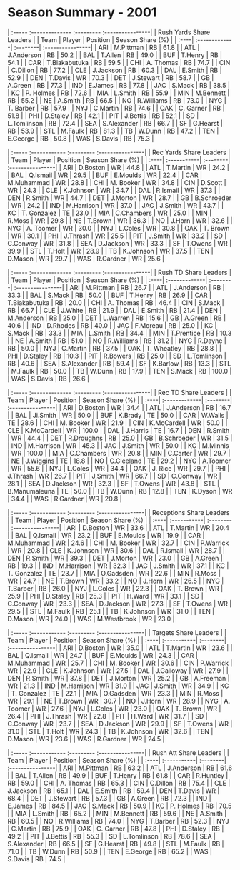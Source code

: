 # Season Summary - 2001

| :----- :-------------- :--------- :----------------|
|              Rush Yards Share Leaders              |
| Team | Player        | Position | Season Share (%) |
| :----| :-------------| :--------| :----------------|
| ARI  | M.Pittman     | RB       | 61.8             |
| ATL  | J.Anderson    | RB       | 50.2             |
| BAL  | T.Allen       | RB       | 49.0             |
| BUF  | T.Henry       | RB       | 54.1             |
| CAR  | T.Biakabutuka | RB       | 59.5             |
| CHI  | A. Thomas     | RB       | 74.7             |
| CIN  | C.Dillon      | RB       | 77.2             |
| CLE  | J.Jackson     | RB       | 60.3             |
| DAL  | E.Smith       | RB       | 52.9             |
| DEN  | T.Davis       | WR       | 70.3             |
| DET  | J.Stewart     | RB       | 58.7             |
| GB   | A.Green       | RB       | 77.3             |
| IND  | E.James       | RB       | 77.8             |
| JAC  | S.Mack        | RB       | 38.5             |
| KC   | P. Holmes     | RB       | 72.6             |
| MIA  | L.Smith       | RB       | 55.9             |
| MIN  | M.Bennett     | RB       | 55.2             |
| NE   | A.Smith       | RB       | 66.5             |
| NO   | R.Williams    | RB       | 73.0             |
| NYG  | T. Barber     | RB       | 57.9             |
| NYJ  | C.Martin      | RB       | 74.6             |
| OAK  | C. Garner     | RB       | 51.8             |
| PHI  | D.Staley      | RB       | 42.1             |
| PIT  | J.Bettis      | RB       | 52.1             |
| SD   | L.Tomlinson   | RB       | 72.4             |
| SEA  | S.Alexander   | RB       | 66.7             |
| SF   | G.Hearst      | RB       | 53.9             |
| STL  | M.Faulk       | RB       | 81.3             |
| TB   | W.Dunn        | RB       | 47.2             |
| TEN  | E.George      | RB       | 50.8             |
| WAS  | S.Davis       | RB       | 75.3             |

| :----- :------------ :--------- :----------------|
|             Rec Yards Share Leaders              |
| Team | Player      | Position | Season Share (%) |
| :----| :-----------| :--------| :----------------|
| ARI  | D.Boston    | WR       | 44.8             |
| ATL  | T.Martin    | WR       | 24.2             |
| BAL  | Q.Ismail    | WR       | 29.5             |
| BUF  | E.Moulds    | WR       | 22.4             |
| CAR  | M.Muhammad  | WR       | 28.8             |
| CHI  | M. Booker   | WR       | 34.8             |
| CIN  | D.Scott     | WR       | 24.3             |
| CLE  | K.Johnson   | WR       | 34.7             |
| DAL  | R.Ismail    | WR       | 37.3             |
| DEN  | R.Smith     | WR       | 44.7             |
| DET  | J.Morton    | WR       | 28.7             |
| GB   | B.Schroeder | WR       | 24.2             |
| IND  | M.Harrison  | WR       | 37.0             |
| JAC  | J.Smith     | WR       | 43.7             |
| KC   | T. Gonzalez | TE       | 23.0             |
| MIA  | C.Chambers  | WR       | 25.0             |
| MIN  | R.Moss      | WR       | 29.8             |
| NE   | T.Brown     | WR       | 36.3             |
| NO   | J.Horn      | WR       | 32.6             |
| NYG  | A. Toomer   | WR       | 30.0             |
| NYJ  | L.Coles     | WR       | 30.8             |
| OAK  | T. Brown    | WR       | 30.1             |
| PHI  | J.Thrash    | WR       | 25.5             |
| PIT  | J.Smith     | WR       | 33.2             |
| SD   | C.Conway    | WR       | 31.8             |
| SEA  | D.Jackson   | WR       | 33.3             |
| SF   | T.Owens     | WR       | 39.9             |
| STL  | T.Holt      | WR       | 28.9             |
| TB   | K.Johnson   | WR       | 37.5             |
| TEN  | D.Mason     | WR       | 29.7             |
| WAS  | R.Gardner   | WR       | 25.6             |

| :----- :-------------- :--------- :----------------|
|               Rush TD Share Leaders                |
| Team | Player        | Position | Season Share (%) |
| :----| :-------------| :--------| :----------------|
| ARI  | M.Pittman     | RB       | 26.7             |
| ATL  | J.Anderson    | RB       | 33.3             |
| BAL  | S.Mack        | RB       | 50.0             |
| BUF  | T.Henry       | RB       | 26.9             |
| CAR  | T.Biakabutuka | RB       | 20.0             |
| CHI  | A. Thomas     | RB       | 46.4             |
| CIN  | S.Mack        | RB       | 66.7             |
| CLE  | J.White       | RB       | 21.9             |
| DAL  | E.Smith       | RB       | 21.4             |
| DEN  | M.Anderson    | RB       | 25.0             |
| DET  | L.Warren      | RB       | 15.6             |
| GB   | A.Green       | RB       | 40.6             |
| IND  | D.Rhodes      | RB       | 40.0             |
| JAC  | F.Moreau      | RB       | 25.0             |
| KC   | S.Mack        | RB       | 33.3             |
| MIA  | L.Smith       | RB       | 34.4             |
| MIN  | T.Prentice    | RB       | 10.3             |
| NE   | A.Smith       | RB       | 51.0             |
| NO   | R.Williams    | RB       | 31.2             |
| NYG  | R.Dayne       | RB       | 50.0             |
| NYJ  | C.Martin      | RB       | 37.5             |
| OAK  | T. Wheatley   | RB       | 28.8             |
| PHI  | D.Staley      | RB       | 10.3             |
| PIT  | R.Bowers      | RB       | 25.0             |
| SD   | L.Tomlinson   | RB       | 40.6             |
| SEA  | S.Alexander   | RB       | 59.4             |
| SF   | K.Barlow      | RB       | 13.3             |
| STL  | M.Faulk       | RB       | 50.0             |
| TB   | W.Dunn        | RB       | 17.9             |
| TEN  | S.Mack        | RB       | 100.0            |
| WAS  | S.Davis       | RB       | 26.6             |

| :----- :-------------- :--------- :----------------|
|                Rec TD Share Leaders                |
| Team | Player        | Position | Season Share (%) |
| :----| :-------------| :--------| :----------------|
| ARI  | D.Boston      | WR       | 34.4             |
| ATL  | J.Anderson    | RB       | 16.7             |
| BAL  | Ji.Smith      | WR       | 50.0             |
| BUF  | K.Brady       | TE       | 50.0             |
| CAR  | W.Walls       | TE       | 28.6             |
| CHI  | M. Booker     | WR       | 21.9             |
| CIN  | K.McCardell   | WR       | 50.0             |
| CLE  | K.McCardell   | WR       | 100.0            |
| DAL  | J.Harris      | TE       | 16.7             |
| DEN  | R.Smith       | WR       | 44.4             |
| DET  | R.Droughns    | RB       | 25.0             |
| GB   | B.Schroeder   | WR       | 31.5             |
| IND  | M.Harrison    | WR       | 45.3             |
| JAC  | J.Smith       | WR       | 50.0             |
| KC   | M.Minnis      | WR       | 100.0            |
| MIA  | C.Chambers    | WR       | 20.8             |
| MIN  | C.Carter      | WR       | 29.7             |
| NE   | J.Wiggins     | TE       | 18.8             |
| NO   | C.Cleeland    | TE       | 29.2             |
| NYG  | A.Toomer      | WR       | 55.6             |
| NYJ  | L.Coles       | WR       | 34.4             |
| OAK  | J. Rice       | WR       | 29.7             |
| PHI  | J.Thrash      | WR       | 26.7             |
| PIT  | J.Smith       | WR       | 66.7             |
| SD   | C.Conway      | WR       | 28.1             |
| SEA  | D.Jackson     | WR       | 32.3             |
| SF   | T.Owens       | WR       | 43.8             |
| STL  | B.Manumaleuna | TE       | 50.0             |
| TB   | W.Dunn        | RB       | 12.8             |
| TEN  | K.Dyson       | WR       | 34.4             |
| WAS  | R.Gardner     | WR       | 20.8             |

| :----- :------------ :--------- :----------------|
|             Receptions Share Leaders             |
| Team | Player      | Position | Season Share (%) |
| :----| :-----------| :--------| :----------------|
| ARI  | D.Boston    | WR       | 33.6             |
| ATL  | T.Martin    | WR       | 20.4             |
| BAL  | Q.Ismail    | WR       | 23.2             |
| BUF  | E.Moulds    | WR       | 19.9             |
| CAR  | M.Muhammad  | WR       | 24.6             |
| CHI  | M. Booker   | WR       | 32.7             |
| CIN  | P.Warrick   | WR       | 20.8             |
| CLE  | K.Johnson   | WR       | 30.6             |
| DAL  | R.Ismail    | WR       | 28.7             |
| DEN  | R.Smith     | WR       | 39.3             |
| DET  | J.Morton    | WR       | 23.0             |
| GB   | A.Green     | RB       | 19.3             |
| IND  | M.Harrison  | WR       | 32.3             |
| JAC  | J.Smith     | WR       | 37.1             |
| KC   | T. Gonzalez | TE       | 23.7             |
| MIA  | O.Gadsden   | WR       | 22.6             |
| MIN  | R.Moss      | WR       | 24.7             |
| NE   | T.Brown     | WR       | 33.2             |
| NO   | J.Horn      | WR       | 26.5             |
| NYG  | T.Barber    | RB       | 26.0             |
| NYJ  | L.Coles     | WR       | 22.3             |
| OAK  | T. Brown    | WR       | 25.9             |
| PHI  | D.Staley    | RB       | 25.3             |
| PIT  | H.Ward      | WR       | 33.1             |
| SD   | C.Conway    | WR       | 23.3             |
| SEA  | D.Jackson   | WR       | 27.3             |
| SF   | T.Owens     | WR       | 29.5             |
| STL  | M.Faulk     | RB       | 25.1             |
| TB   | K.Johnson   | WR       | 31.0             |
| TEN  | D.Mason     | WR       | 24.0             |
| WAS  | M.Westbrook | WR       | 23.0             |

| :----- :------------ :--------- :----------------|
|              Targets Share Leaders               |
| Team | Player      | Position | Season Share (%) |
| :----| :-----------| :--------| :----------------|
| ARI  | D.Boston    | WR       | 35.0             |
| ATL  | T.Martin    | WR       | 23.6             |
| BAL  | Q.Ismail    | WR       | 24.7             |
| BUF  | E.Moulds    | WR       | 24.3             |
| CAR  | M.Muhammad  | WR       | 25.7             |
| CHI  | M. Booker   | WR       | 30.6             |
| CIN  | P.Warrick   | WR       | 22.9             |
| CLE  | K.Johnson   | WR       | 27.5             |
| DAL  | J.Galloway  | WR       | 27.9             |
| DEN  | R.Smith     | WR       | 37.8             |
| DET  | J.Morton    | WR       | 25.2             |
| GB   | A.Freeman   | WR       | 21.3             |
| IND  | M.Harrison  | WR       | 31.0             |
| JAC  | J.Smith     | WR       | 34.9             |
| KC   | T. Gonzalez | TE       | 22.1             |
| MIA  | O.Gadsden   | WR       | 23.3             |
| MIN  | R.Moss      | WR       | 29.1             |
| NE   | T.Brown     | WR       | 30.7             |
| NO   | J.Horn      | WR       | 28.9             |
| NYG  | A. Toomer   | WR       | 27.6             |
| NYJ  | L.Coles     | WR       | 23.0             |
| OAK  | T. Brown    | WR       | 26.4             |
| PHI  | J.Thrash    | WR       | 22.8             |
| PIT  | H.Ward      | WR       | 31.7             |
| SD   | C.Conway    | WR       | 23.7             |
| SEA  | D.Jackson   | WR       | 29.9             |
| SF   | T.Owens     | WR       | 31.0             |
| STL  | T.Holt      | WR       | 24.3             |
| TB   | K.Johnson   | WR       | 32.6             |
| TEN  | D.Mason     | WR       | 23.6             |
| WAS  | R.Gardner   | WR       | 24.5             |

| :----- :------------ :--------- :----------------|
|              Rush Att Share Leaders              |
| Team | Player      | Position | Season Share (%) |
| :----| :-----------| :--------| :----------------|
| ARI  | M.Pittman   | RB       | 63.2             |
| ATL  | J.Anderson  | RB       | 61.6             |
| BAL  | T.Allen     | RB       | 49.9             |
| BUF  | T.Henry     | RB       | 61.8             |
| CAR  | R.Huntley   | RB       | 59.0             |
| CHI  | A. Thomas   | RB       | 65.3             |
| CIN  | C.Dillon    | RB       | 75.4             |
| CLE  | J.Jackson   | RB       | 65.1             |
| DAL  | E.Smith     | RB       | 59.4             |
| DEN  | T.Davis     | WR       | 68.4             |
| DET  | J.Stewart   | RB       | 57.3             |
| GB   | A.Green     | RB       | 72.3             |
| IND  | E.James     | RB       | 84.5             |
| JAC  | S.Mack      | RB       | 50.9             |
| KC   | P. Holmes   | RB       | 70.5             |
| MIA  | L.Smith     | RB       | 65.2             |
| MIN  | M.Bennett   | RB       | 59.6             |
| NE   | A.Smith     | RB       | 60.5             |
| NO   | R.Williams  | RB       | 74.0             |
| NYG  | T.Barber    | RB       | 52.3             |
| NYJ  | C.Martin    | RB       | 75.9             |
| OAK  | C. Garner   | RB       | 47.8             |
| PHI  | D.Staley    | RB       | 49.2             |
| PIT  | J.Bettis    | RB       | 55.3             |
| SD   | L.Tomlinson | RB       | 78.6             |
| SEA  | S.Alexander | RB       | 66.5             |
| SF   | G.Hearst    | RB       | 49.8             |
| STL  | M.Faulk     | RB       | 71.0             |
| TB   | W.Dunn      | RB       | 50.9             |
| TEN  | E.George    | RB       | 65.2             |
| WAS  | S.Davis     | RB       | 74.5             |

